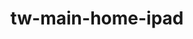 ---
title: tw-main-home-ipad
image: images/slides/tw-main-home-ipad.jpg
width: 2500
height: 1406
---